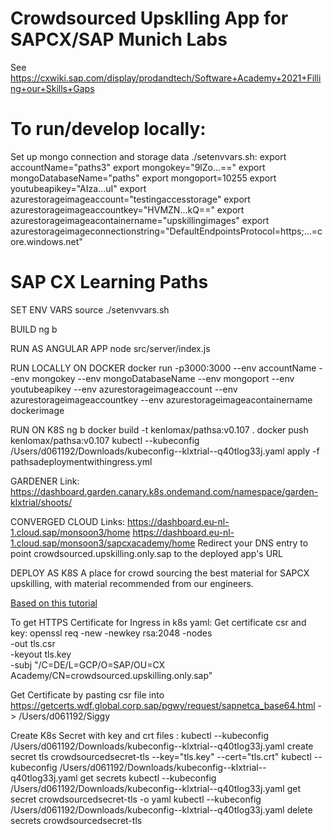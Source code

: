 Crowdsourced Upsklling App for SAPCX/SAP Munich Labs
=====
See https://cxwiki.sap.com/display/prodandtech/Software+Academy+2021+Filling+our+Skills+Gaps


To run/develop locally:
=====
Set up mongo connection and storage data
./setenvvars.sh:
export accountName="paths3"
export mongokey="9lZo...=="
export mongoDatabaseName="paths"
export mongoport=10255
export youtubeapikey="AIza...uI"
export azurestorageimageaccount="testingaccesstorage"
export azurestorageimageaccountkey="HVMZN...kQ=="
export azurestorageimageacontainername="upskillingimages"
export azurestorageimageconnectionstring="DefaultEndpointsProtocol=https;...=core.windows.net"


# SAP CX Learning Paths
SET ENV VARS
source ./setenvvars.sh

BUILD
ng b

RUN AS ANGULAR APP
node src/server/index.js

RUN LOCALLY ON DOCKER
docker run -p3000:3000 --env accountName --env  mongokey --env mongoDatabaseName --env mongoport --env youtubeapikey --env  azurestorageimageaccount --env azurestorageimageaccountkey --env azurestorageimageacontainername dockerimage

RUN ON K8S
ng b
docker build -t kenlomax/pathsa:v0.107 .
docker push kenlomax/pathsa:v0.107
kubectl --kubeconfig /Users/d061192/Downloads/kubeconfig--klxtrial--q40tlog33j.yaml  apply -f pathsadeploymentwithingress.yml

GARDENER Link:
https://dashboard.garden.canary.k8s.ondemand.com/namespace/garden-klxtrial/shoots/

CONVERGED CLOUD Links:
https://dashboard.eu-nl-1.cloud.sap/monsoon3/home
https://dashboard.eu-nl-1.cloud.sap/monsoon3/sapcxacademy/home
Redirect your DNS entry to point crowdsourced.upskilling.only.sap to the deployed app's URL

DEPLOY AS K8S
A place for crowd sourcing the best material for SAPCX upskilling, with material recommended from our engineers.

[Based on this tutorial](https://docs.microsoft.com/en-gb/azure/cosmos-db/tutorial-develop-mongodb-nodejs)


To get HTTPS Certificate for Ingress in k8s yaml:
Get certificate csr and key:
 openssl req -new -newkey rsa:2048 -nodes \
        -out tls.csr \
        -keyout tls.key \
        -subj "/C=DE/L=GCP/O=SAP/OU=CX Academy/CN=crowdsourced.upskilling.only.sap"

Get Certificate by pasting csr file into  https://getcerts.wdf.global.corp.sap/pgwy/request/sapnetca_base64.html
-> /Users/d061192/Siggy

Create K8s Secret with key and crt files :
kubectl  --kubeconfig /Users/d061192/Downloads/kubeconfig--klxtrial--q40tlog33j.yaml create secret tls crowdsourcedsecret-tls --key="tls.key" --cert="tls.crt"
kubectl --kubeconfig /Users/d061192/Downloads/kubeconfig--klxtrial--q40tlog33j.yaml get secrets 
kubectl --kubeconfig /Users/d061192/Downloads/kubeconfig--klxtrial--q40tlog33j.yaml get secret crowdsourcedsecret-tls -o yaml
kubectl --kubeconfig /Users/d061192/Downloads/kubeconfig--klxtrial--q40tlog33j.yaml delete secrets crowdsourcedsecret-tls


